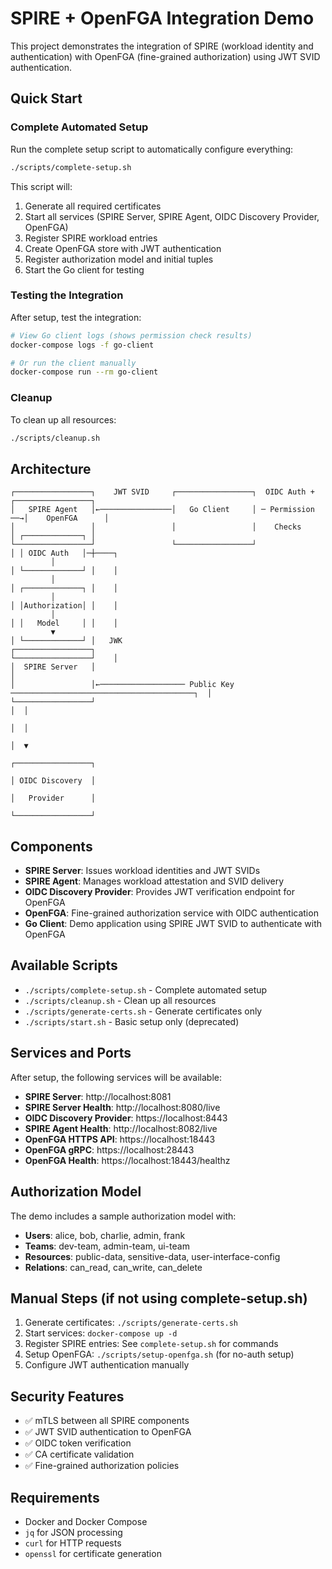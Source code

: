 # SPIRE + OpenFGA Integration Demo

This project demonstrates the integration of SPIRE (workload identity and authentication) with OpenFGA (fine-grained authorization) using JWT SVID authentication.

## Quick Start

### Complete Automated Setup

Run the complete setup script to automatically configure everything:

```bash
./scripts/complete-setup.sh
```

This script will:
1. Generate all required certificates
2. Start all services (SPIRE Server, SPIRE Agent, OIDC Discovery Provider, OpenFGA)
3. Register SPIRE workload entries
4. Create OpenFGA store with JWT authentication
5. Register authorization model and initial tuples
6. Start the Go client for testing

### Testing the Integration

After setup, test the integration:

```bash
# View Go client logs (shows permission check results)
docker-compose logs -f go-client

# Or run the client manually
docker-compose run --rm go-client
```

### Cleanup

To clean up all resources:

```bash
./scripts/cleanup.sh
```

## Architecture

```
┌─────────────────┐    JWT SVID     ┌─────────────────┐  OIDC Auth +    ┌─────────────────┐
│   SPIRE Agent   │←────────────────│   Go Client     │ ─ Permission ──→│    OpenFGA      │
│                 │                 │                 │    Checks       │ ┌─────────────┐ │
└─────────────────┘                 └─────────────────┘                 │ │ OIDC Auth   │─┼────┐
         │                                                              │ └─────────────┘ │    │
         │                                                              │ ┌─────────────┐ │    │
         │                                                              │ │Authorization│ │    │
         │                                                              │ │   Model     │ │    │
         ▼                                                              │ └─────────────┘ │   JWK
┌─────────────────┐                                                     └─────────────────┘    │
│  SPIRE Server   │                                                                            │
│                 │←─────────────────── Public Key ─────────────────────────────────────────┐  │
└─────────────────┘                                                                         │  │
                                                                                            │  │
                                                                                            │  ▼
                                                                                   ┌─────────────────┐
                                                                                   │ OIDC Discovery  │
                                                                                   │   Provider      │
                                                                                   └─────────────────┘
```

## Components

- **SPIRE Server**: Issues workload identities and JWT SVIDs
- **SPIRE Agent**: Manages workload attestation and SVID delivery
- **OIDC Discovery Provider**: Provides JWT verification endpoint for OpenFGA
- **OpenFGA**: Fine-grained authorization service with OIDC authentication
- **Go Client**: Demo application using SPIRE JWT SVID to authenticate with OpenFGA

## Available Scripts

- `./scripts/complete-setup.sh` - Complete automated setup
- `./scripts/cleanup.sh` - Clean up all resources
- `./scripts/generate-certs.sh` - Generate certificates only
- `./scripts/start.sh` - Basic setup only (deprecated)

## Services and Ports

After setup, the following services will be available:

- **SPIRE Server**: http://localhost:8081
- **SPIRE Server Health**: http://localhost:8080/live
- **OIDC Discovery Provider**: https://localhost:8443
- **SPIRE Agent Health**: http://localhost:8082/live
- **OpenFGA HTTPS API**: https://localhost:18443
- **OpenFGA gRPC**: https://localhost:28443
- **OpenFGA Health**: https://localhost:18443/healthz

## Authorization Model

The demo includes a sample authorization model with:

- **Users**: alice, bob, charlie, admin, frank
- **Teams**: dev-team, admin-team, ui-team
- **Resources**: public-data, sensitive-data, user-interface-config
- **Relations**: can_read, can_write, can_delete

## Manual Steps (if not using complete-setup.sh)

1. Generate certificates: `./scripts/generate-certs.sh`
2. Start services: `docker-compose up -d`
3. Register SPIRE entries: See `complete-setup.sh` for commands
4. Setup OpenFGA: `./scripts/setup-openfga.sh` (for no-auth setup)
5. Configure JWT authentication manually

## Security Features

- ✅ mTLS between all SPIRE components
- ✅ JWT SVID authentication to OpenFGA
- ✅ OIDC token verification
- ✅ CA certificate validation
- ✅ Fine-grained authorization policies

## Requirements

- Docker and Docker Compose
- `jq` for JSON processing
- `curl` for HTTP requests
- `openssl` for certificate generation
